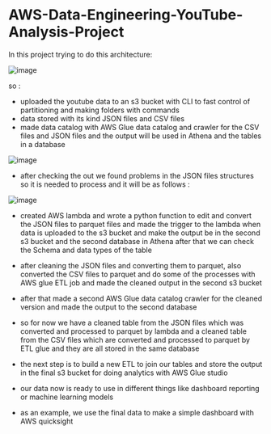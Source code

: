 # AWS-Data-Engineering-YouTube-Analysis-Project

In this project trying to do this architecture:

![image](https://user-images.githubusercontent.com/55424201/199018368-ef8b0628-331b-404e-9925-36ef8e61adae.png)

so :

- uploaded the youtube data to an s3 bucket with CLI to fast control of partitioning and making folders with commands 
- data stored with its kind JSON files and CSV files
- made data catalog with AWS Glue data catalog and crawler for the CSV files and JSON files and the output will be used in Athena and  the tables in a database 

![image](https://user-images.githubusercontent.com/55424201/199006461-cbd3a531-c21b-44d3-8045-f9e11bb8a01c.png)


- after checking the out we found problems in the JSON files structures so it is needed to process and it will be as follows :

![image](https://user-images.githubusercontent.com/55424201/199007105-6e7ebdb4-d6b3-46b1-86c7-d31fd424098d.png)


- created AWS lambda and wrote a python function to edit and convert the JSON files to parquet files and made the trigger to the lambda when data is uploaded to the 
  s3 bucket and make the output be in the second s3 bucket and the second database in Athena after that we can check the Schema  and data types of the table 
  
- after cleaning the JSON files and converting them to parquet, also converted the CSV files to parquet  and do some of the processes with AWS glue ETL job and made 
  the cleaned output in the second s3 bucket
  
- after that made a second AWS Glue data catalog crawler for the cleaned version and made the output to the second database 

- so for now we have a cleaned table from the JSON files which was converted and processed to parquet  by lambda and a cleaned table from the CSV files which
  are converted and processed to parquet by ETL glue and they are all stored in the same database 
  
- the next step is to build a new ETL to join our tables and store the output in the final s3 bucket for doing analytics  with AWS Glue studio 

- our data now is ready to use in different things like dashboard reporting or machine learning models 

- as an example, we use the final data to make a simple dashboard with AWS quicksight 
